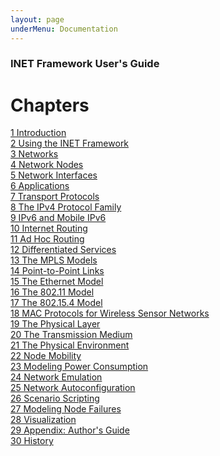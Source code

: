 ```yaml
---
layout: page
underMenu: Documentation
---
```



### INET Framework User's Guide


<h1>Chapters</h1>
<p>
<a href="chap1.html" class="toc">1 Introduction</a><br>
<a href="chap2.html" class="toc">2 Using the INET Framework</a><br>
<a href="chap3.html" class="toc">3 Networks</a><br>
<a href="chap4.html" class="toc">4 Network Nodes</a><br>
<a href="chap5.html" class="toc">5 Network Interfaces</a><br>
<a href="chap6.html" class="toc">6 Applications</a><br>
<a href="chap7.html" class="toc">7 Transport Protocols</a><br>
<a href="chap8.html" class="toc">8 The IPv4 Protocol Family</a><br>
<a href="chap9.html" class="toc">9 IPv6 and Mobile IPv6</a><br>
<a href="chap10.html" class="toc">10 Internet Routing</a><br>
<a href="chap11.html" class="toc">11 Ad Hoc Routing</a><br>
<a href="chap12.html" class="toc">12 Differentiated Services</a><br>
<a href="chap13.html" class="toc">13 The MPLS Models</a><br>
<a href="chap14.html" class="toc">14 Point-to-Point Links</a><br>
<a href="chap15.html" class="toc">15 The Ethernet Model</a><br>
<a href="chap16.html" class="toc">16 The 802.11 Model</a><br>
<a href="chap17.html" class="toc">17 The 802.15.4 Model</a><br>
<a href="chap18.html" class="toc">18 MAC Protocols for Wireless Sensor Networks</a><br>
<a href="chap19.html" class="toc">19 The Physical Layer</a><br>
<a href="chap20.html" class="toc">20 The Transmission Medium</a><br>
<a href="chap21.html" class="toc">21 The Physical Environment</a><br>
<a href="chap22.html" class="toc">22 Node Mobility</a><br>
<a href="chap23.html" class="toc">23 Modeling Power Consumption</a><br>
<a href="chap24.html" class="toc">24 Network Emulation</a><br>
<a href="chap25.html" class="toc">25 Network Autoconfiguration</a><br>
<a href="chap26.html" class="toc">26 Scenario Scripting</a><br>
<a href="chap27.html" class="toc">27 Modeling Node Failures</a><br>
<a href="chap28.html" class="toc">28 Visualization</a><br>
<a href="chap29.html" class="toc">29 Appendix: Author's Guide</a><br>
<a href="chap30.html" class="toc">30 History</a><br>
</p>
